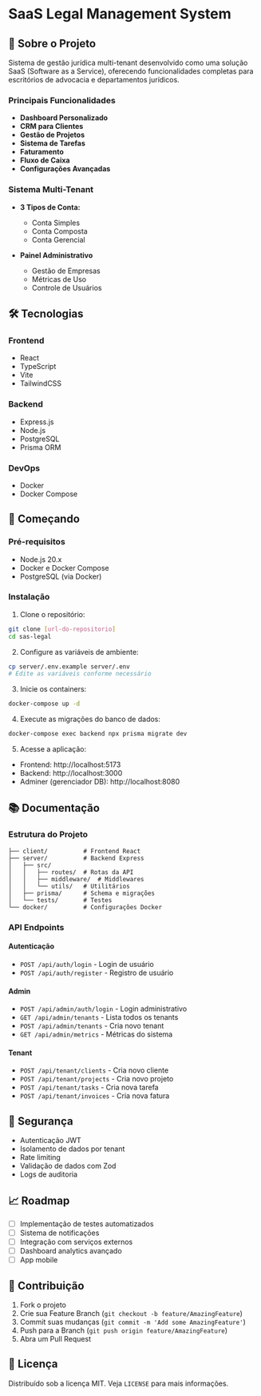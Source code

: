 # SaaS Legal Management System

## 🚀 Sobre o Projeto

Sistema de gestão jurídica multi-tenant desenvolvido como uma solução SaaS (Software as a Service), oferecendo funcionalidades completas para escritórios de advocacia e departamentos jurídicos.

### Principais Funcionalidades

- **Dashboard Personalizado**
- **CRM para Clientes**
- **Gestão de Projetos**
- **Sistema de Tarefas**
- **Faturamento**
- **Fluxo de Caixa**
- **Configurações Avançadas**

### Sistema Multi-Tenant

- **3 Tipos de Conta:**
  - Conta Simples
  - Conta Composta
  - Conta Gerencial

- **Painel Administrativo**
  - Gestão de Empresas
  - Métricas de Uso
  - Controle de Usuários

## 🛠 Tecnologias

### Frontend
- React
- TypeScript
- Vite
- TailwindCSS

### Backend
- Express.js
- Node.js
- PostgreSQL
- Prisma ORM

### DevOps
- Docker
- Docker Compose

## 🚀 Começando

### Pré-requisitos

- Node.js 20.x
- Docker e Docker Compose
- PostgreSQL (via Docker)

### Instalação

1. Clone o repositório:
```bash
git clone [url-do-repositorio]
cd sas-legal
```

2. Configure as variáveis de ambiente:
```bash
cp server/.env.example server/.env
# Edite as variáveis conforme necessário
```

3. Inicie os containers:
```bash
docker-compose up -d
```

4. Execute as migrações do banco de dados:
```bash
docker-compose exec backend npx prisma migrate dev
```

5. Acesse a aplicação:
- Frontend: http://localhost:5173
- Backend: http://localhost:3000
- Adminer (gerenciador DB): http://localhost:8080

## 📚 Documentação

### Estrutura do Projeto

```
├── client/          # Frontend React
├── server/          # Backend Express
│   ├── src/
│   │   ├── routes/  # Rotas da API
│   │   ├── middleware/  # Middlewares
│   │   └── utils/   # Utilitários
│   ├── prisma/      # Schema e migrações
│   └── tests/       # Testes
└── docker/          # Configurações Docker
```

### API Endpoints

#### Autenticação
- `POST /api/auth/login` - Login de usuário
- `POST /api/auth/register` - Registro de usuário

#### Admin
- `POST /api/admin/auth/login` - Login administrativo
- `GET /api/admin/tenants` - Lista todos os tenants
- `POST /api/admin/tenants` - Cria novo tenant
- `GET /api/admin/metrics` - Métricas do sistema

#### Tenant
- `POST /api/tenant/clients` - Cria novo cliente
- `POST /api/tenant/projects` - Cria novo projeto
- `POST /api/tenant/tasks` - Cria nova tarefa
- `POST /api/tenant/invoices` - Cria nova fatura

## 🔐 Segurança

- Autenticação JWT
- Isolamento de dados por tenant
- Rate limiting
- Validação de dados com Zod
- Logs de auditoria

## 📈 Roadmap

- [ ] Implementação de testes automatizados
- [ ] Sistema de notificações
- [ ] Integração com serviços externos
- [ ] Dashboard analytics avançado
- [ ] App mobile

## 👥 Contribuição

1. Fork o projeto
2. Crie sua Feature Branch (`git checkout -b feature/AmazingFeature`)
3. Commit suas mudanças (`git commit -m 'Add some AmazingFeature'`)
4. Push para a Branch (`git push origin feature/AmazingFeature`)
5. Abra um Pull Request

## 📝 Licença

Distribuído sob a licença MIT. Veja `LICENSE` para mais informações.